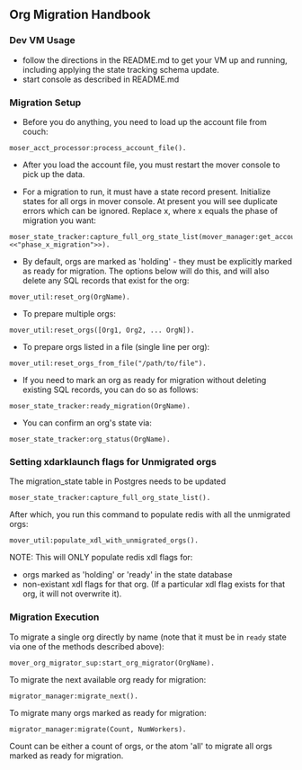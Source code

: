 ## Org Migration Handbook

### Dev VM Usage

* follow the directions in the README.md to get your VM
  up and running, including applying the state tracking schema update.
* start console as described in README.md

### Migration Setup
* Before you do anything, you need to load up the account file from couch:

```
moser_acct_processor:process_account_file().
```

* After you load the account file, you must restart the mover console to pick up the data.

* For a migration to run, it must have a state record present.
  Initialize states for all orgs in mover console. At present you will
  see duplicate errors which can be ignored. Replace x, where x equals
  the phase of migration you want:

```
moser_state_tracker:capture_full_org_state_list(mover_manager:get_account_dets(), <<"phase_x_migration">>).
```

* By default, orgs are marked as 'holding' - they must be explicitly
marked as ready for migration. The options below will do this, and will also
  delete any SQL records that exist for the org:

```
mover_util:reset_org(OrgName).

```
* To prepare multiple orgs:

```
mover_util:reset_orgs([Org1, Org2, ... OrgN]).
```
* To prepare orgs listed in a file (single line per org):

```
mover_util:reset_orgs_from_file("/path/to/file").
```
* If you need to mark an org as ready for migration without deleting
  existing SQL records, you can do so as follows:

```
moser_state_tracker:ready_migration(OrgName).
```
* You can confirm an org's state via:

```
moser_state_tracker:org_status(OrgName).
```

### Setting xdarklaunch flags for Unmigrated orgs

The migration_state table in Postgres needs to be updated
```
moser_state_tracker:capture_full_org_state_list().
```

After which, you run this command to populate redis with all the unmigrated orgs:
```
mover_util:populate_xdl_with_unmigrated_orgs().
```

NOTE: This will ONLY populate redis xdl flags for:
  - orgs marked as 'holding' or 'ready' in the state database
  - non-existant xdl flags for that org. (If a particular xdl flag exists for that org, it will not overwrite it).

### Migration Execution

To migrate a single org directly by name (note that it must be in
`ready` state via one of the methods described above):

```
mover_org_migrator_sup:start_org_migrator(OrgName).
```

To migrate the next available org ready for migration:

```
migrator_manager:migrate_next().
```

To migrate many orgs marked as ready for migration:

```
migrator_manager:migrate(Count, NumWorkers).
```

Count can be either a count of orgs, or the atom 'all' to migrate all
orgs marked as ready for migration.

